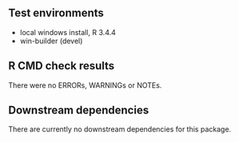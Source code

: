 ## Test environments
* local windows install, R 3.4.4
* win-builder (devel)

## R CMD check results
There were no ERRORs, WARNINGs or NOTEs.

## Downstream dependencies
There are currently no downstream dependencies for this package.
